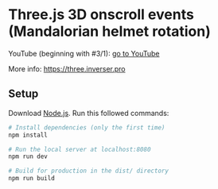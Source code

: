 # Three.js 3D onscroll events (Mandalorian helmet rotation)

YouTube (beginning with #3/1): [go to YouTube](https://www.youtube.com/watch?v=UNvoDucprRE&list=PL0XYm8bdyeFDGJmFeHDiEXsmLfq3vWBaj "go to YouTube")

More info: https://three.inverser.pro


## Setup
Download [Node.js](https://nodejs.org/en/download/).
Run this followed commands:

``` bash
# Install dependencies (only the first time)
npm install

# Run the local server at localhost:8080
npm run dev

# Build for production in the dist/ directory
npm run build
```
